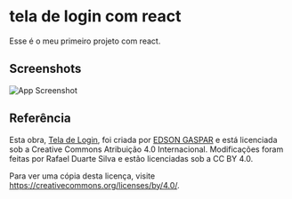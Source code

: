 
# tela de login com react

Esse é o meu primeiro projeto com react.

## Screenshots

![App Screenshot](https://via.placeholder.com/468x300?text=App+Screenshot+Here)


## Referência

Esta obra, [Tela de Login](https://www.figma.com/community/file/1248707034299023644/tela-de-login), foi criada por [EDSON GASPAR](https://www.figma.com/@edsongaspar) e está licenciada sob a Creative Commons Atribuição 4.0 Internacional.
Modificações foram feitas por Rafael Duarte Silva e estão licenciadas sob a CC BY 4.0.

Para ver uma cópia desta licença, visite https://creativecommons.org/licenses/by/4.0/.
